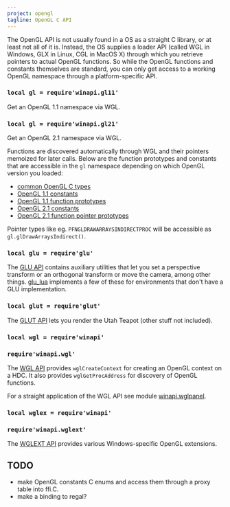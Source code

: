 ```yaml
---
project: opengl
tagline: OpenGL C API
---
```


The OpenGL API is not usually found in a OS as a straight C library, or at least not all of it is.
Instead, the OS supplies a loader API (called WGL in Windows, GLX in Linux, CGL in MacOS X) through
which you retrieve pointers to actual OpenGL functions. So while the OpenGL functions and constants
themselves are standard, you can only get access to a working OpenGL namespace through a
platform-specific API.

### `local gl = require'winapi.gl11'`

Get an OpenGL 1.1 namespace via WGL.

### `local gl = require'winapi.gl21'`

Get an OpenGL 2.1 namespace via WGL.

Functions are discovered automatically through WGL and their pointers
memoized for later calls. Below are the function prototypes and
constants that are accessible in the `gl` namespace depending on
which OpenGL version you loaded:

  * [common OpenGL C types][gl_types]
  * [OpenGL 1.1 constants][gl_consts11]
  * [OpenGL 1.1 function prototypes][gl_funcs11]
  * [OpenGL 2.1 constants][gl_consts21]
  * [OpenGL 2.1 function pointer prototypes][gl_funcs21]

Pointer types like eg. `PFNGLDRAWARRAYSINDIRECTPROC` will be accessible
as `gl.glDrawArraysIndirect()`.

### `local glu = require'glu'`

The [GLU API][glu_lua] contains auxiliary utilities that let you set a perspective transform
or an orthogonal transform or move the camera, among other things. [glu_lua] implements a few of these
for environments that don't have a GLU implementation.

### `local glut = require'glut'`

The [GLUT API] lets you render the Utah Teapot (other stuff not included).

### `local wgl = require'winapi'`
### `require'winapi.wgl'`

The [WGL API][winapi.wgl] provides `wglCreateContext` for creating an OpenGL context on a HDC.
It also provides `wglGetProcAddress` for discovery of OpenGL functions.

For a straight application of the WGL API see module [winapi.wglpanel].

### `local wglex = require'winapi'`
### `require'winapi.wglext'`

The [WGLEXT API][winapi.wglext] provides various Windows-specific OpenGL extensions.

## TODO

  * make OpenGL constants C enums and access them through a proxy table into ffi.C.
  * make a binding to regal?


[gl_types]:     https://github.com/luapower/opengl/blob/master/gl_types.lua
[gl_consts11]:  https://github.com/luapower/opengl/blob/master/gl_consts11.lua
[gl_funcs11]:   https://github.com/luapower/opengl/blob/master/gl_funcs11.lua
[gl_consts21]:  https://github.com/luapower/opengl/blob/master/gl_consts21.lua
[gl_funcs21]:   https://github.com/luapower/opengl/blob/master/gl_funcs21.lua
[glut api]:     https://github.com/luapower/glut/blob/master/glut.lua
[glu_lua]:      https://github.com/luapower/opengl/blob/master/glu_lua.lua

[winapi.wgl]:       https://github.com/luapower/winapi/blob/master/winapi/wgl.lua
[winapi.wglext]:    https://github.com/luapower/winapi/blob/master/winapi/wglext.lua
[winapi.wglpanel]:  https://github.com/luapower/winapi/blob/master/winapi/wglpanel.lua

